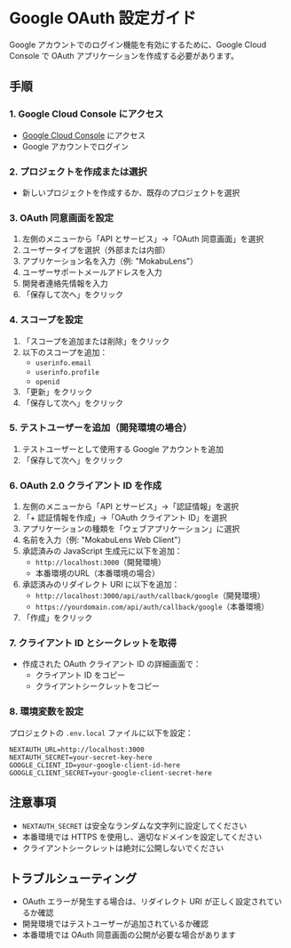 # Google OAuth 設定ガイド

Google アカウントでのログイン機能を有効にするために、Google Cloud Console で OAuth アプリケーションを作成する必要があります。

## 手順

### 1. Google Cloud Console にアクセス
- [Google Cloud Console](https://console.cloud.google.com/) にアクセス
- Google アカウントでログイン

### 2. プロジェクトを作成または選択
- 新しいプロジェクトを作成するか、既存のプロジェクトを選択

### 3. OAuth 同意画面を設定
1. 左側のメニューから「API とサービス」→「OAuth 同意画面」を選択
2. ユーザータイプを選択（外部または内部）
3. アプリケーション名を入力（例: "MokabuLens"）
4. ユーザーサポートメールアドレスを入力
5. 開発者連絡先情報を入力
6. 「保存して次へ」をクリック

### 4. スコープを設定
1. 「スコープを追加または削除」をクリック
2. 以下のスコープを追加：
   - `userinfo.email`
   - `userinfo.profile`
   - `openid`
3. 「更新」をクリック
4. 「保存して次へ」をクリック

### 5. テストユーザーを追加（開発環境の場合）
1. テストユーザーとして使用する Google アカウントを追加
2. 「保存して次へ」をクリック

### 6. OAuth 2.0 クライアント ID を作成
1. 左側のメニューから「API とサービス」→「認証情報」を選択
2. 「+ 認証情報を作成」→「OAuth クライアント ID」を選択
3. アプリケーションの種類を「ウェブアプリケーション」に選択
4. 名前を入力（例: "MokabuLens Web Client"）
5. 承認済みの JavaScript 生成元に以下を追加：
   - `http://localhost:3000`（開発環境）
   - 本番環境のURL（本番環境の場合）
6. 承認済みのリダイレクト URI に以下を追加：
   - `http://localhost:3000/api/auth/callback/google`（開発環境）
   - `https://yourdomain.com/api/auth/callback/google`（本番環境）
7. 「作成」をクリック

### 7. クライアント ID とシークレットを取得
- 作成された OAuth クライアント ID の詳細画面で：
  - クライアント ID をコピー
  - クライアントシークレットをコピー

### 8. 環境変数を設定
プロジェクトの `.env.local` ファイルに以下を設定：

```env
NEXTAUTH_URL=http://localhost:3000
NEXTAUTH_SECRET=your-secret-key-here
GOOGLE_CLIENT_ID=your-google-client-id-here
GOOGLE_CLIENT_SECRET=your-google-client-secret-here
```

## 注意事項

- `NEXTAUTH_SECRET` は安全なランダムな文字列に設定してください
- 本番環境では HTTPS を使用し、適切なドメインを設定してください
- クライアントシークレットは絶対に公開しないでください

## トラブルシューティング

- OAuth エラーが発生する場合は、リダイレクト URI が正しく設定されているか確認
- 開発環境ではテストユーザーが追加されているか確認
- 本番環境では OAuth 同意画面の公開が必要な場合があります
